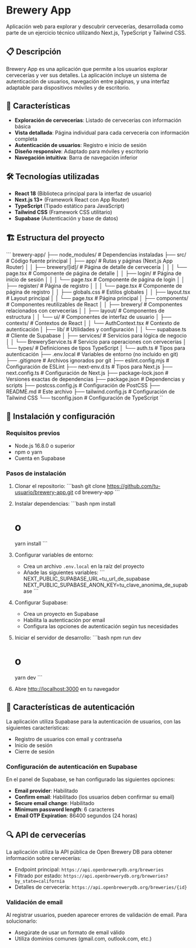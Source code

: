 # Brewery App

Aplicación web para explorar y descubrir cervecerías, desarrollada como parte de un ejercicio técnico utilizando Next.js, TypeScript y Tailwind CSS.

## 📋 Descripción

Brewery App es una aplicación que permite a los usuarios explorar cervecerías y ver sus detalles. La aplicación incluye un sistema de autenticación de usuarios, navegación entre páginas, y una interfaz adaptable para dispositivos móviles y de escritorio.

## 🚀 Características

- **Exploración de cervecerías**: Listado de cervecerías con información básica
- **Vista detallada**: Página individual para cada cervecería con información completa
- **Autenticación de usuarios**: Registro e inicio de sesión
- **Diseño responsive**: Adaptado para móviles y escritorio
- **Navegación intuitiva**: Barra de navegación inferior

## 🛠️ Tecnologías utilizadas

- **React 18** (Biblioteca principal para la interfaz de usuario)
- **Next.js 13+** (Framework React con App Router)
- **TypeScript** (Tipado estático para JavaScript)
- **Tailwind CSS** (Framework CSS utilitario)
- **Supabase** (Autenticación y base de datos)

## 🏗️ Estructura del proyecto

\`\`\`
brewery-app/
├── node_modules/ # Dependencias instaladas
├── src/ # Código fuente principal
│ ├── app/ # Rutas y páginas (Next.js App Router)
│ │ ├── brewery/[id]/ # Página de detalle de cervecería
│ │ │ └── page.tsx # Componente de página de detalle
│ │ ├── login/ # Página de inicio de sesión
│ │ │ └── page.tsx # Componente de página de login
│ │ ├── register/ # Página de registro
│ │ │ └── page.tsx # Componente de página de registro
│ │ ├── globals.css # Estilos globales
│ │ ├── layout.tsx # Layout principal
│ │ └── page.tsx # Página principal
│ ├── components/ # Componentes reutilizables de React
│ │ ├── brewery/ # Componentes relacionados con cervecerías
│ │ ├── layout/ # Componentes de estructura
│ │ └── ui/ # Componentes de interfaz de usuario
│ ├── contexts/ # Contextos de React
│ │ └── AuthContext.tsx # Contexto de autenticación
│ ├── lib/ # Utilidades y configuración
│ │ └── supabase.ts # Cliente de Supabase
│ ├── services/ # Servicios para lógica de negocio
│ │ └── BreweryService.ts # Servicio para operaciones con cervecerías
│ └── types/ # Definiciones de tipos TypeScript
│ └── auth.ts # Tipos para autenticación
├── .env.local # Variables de entorno (no incluido en git)
├── .gitignore # Archivos ignorados por git
├── eslint.config.mjs # Configuración de ESLint
├── next-env.d.ts # Tipos para Next.js
├── next.config.ts # Configuración de Next.js
├── package-lock.json # Versiones exactas de dependencias
├── package.json # Dependencias y scripts
├── postcss.config.js # Configuración de PostCSS
├── README.md # Este archivo
├── tailwind.config.js # Configuración de Tailwind CSS
└── tsconfig.json # Configuración de TypeScript
\`\`

## 🔧 Instalación y configuración

### Requisitos previos

- Node.js 16.8.0 o superior
- npm o yarn
- Cuenta en Supabase

### Pasos de instalación

1. Clonar el repositorio:
   \`\`\`bash
   git clone https://github.com/tu-usuario/brewery-app.git
   cd brewery-app
   \`\`\`

2. Instalar dependencias:
   \`\`\`bash
   npm install

   # o

   yarn install
   \`\`\`

3. Configurar variables de entorno:

   - Crea un archivo `.env.local` en la raíz del proyecto
   - Añade las siguientes variables:
     \`\`\`
     NEXT_PUBLIC_SUPABASE_URL=tu_url_de_supabase
     NEXT_PUBLIC_SUPABASE_ANON_KEY=tu_clave_anonima_de_supabase
     \`\`\`

4. Configurar Supabase:

   - Crea un proyecto en Supabase
   - Habilita la autenticación por email
   - Configura las opciones de autenticación según tus necesidades

5. Iniciar el servidor de desarrollo:
   \`\`\`bash
   npm run dev

   # o

   yarn dev
   \`\`\`

6. Abre [http://localhost:3000](http://localhost:3000) en tu navegador

## 📝 Características de autenticación

La aplicación utiliza Supabase para la autenticación de usuarios, con las siguientes características:

- Registro de usuarios con email y contraseña
- Inicio de sesión
- Cierre de sesión

### Configuración de autenticación en Supabase

En el panel de Supabase, se han configurado las siguientes opciones:

- **Email provider**: Habilitado
- **Confirm email**: Habilitado (los usuarios deben confirmar su email)
- **Secure email change**: Habilitado
- **Minimum password length**: 6 caracteres
- **Email OTP Expiration**: 86400 segundos (24 horas)

## 🔍 API de cervecerías

La aplicación utiliza la API pública de Open Brewery DB para obtener información sobre cervecerías:

- Endpoint principal: `https://api.openbrewerydb.org/breweries`
- Filtrado por estado: `https://api.openbrewerydb.org/breweries?by_state=california`
- Detalles de cervecería: `https://api.openbrewerydb.org/breweries/{id}`

### Validación de email

Al registrar usuarios, pueden aparecer errores de validación de email. Para solucionarlo:

- Asegúrate de usar un formato de email válido
- Utiliza dominios comunes (gmail.com, outlook.com, etc.)
